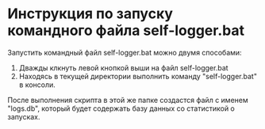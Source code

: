 # Инструкция по запуску командного файла self-logger.bat

Запустить командный файл self-logger.bat можно двумя способами:

1. Дважды клкнуть левой кнопкой выши на файл self-logger.bat
2. Находясь в текущей директории выполнить команду "self-logger.bat" в консоли.

После выполнения скрипта в этой же папке создастся файл с именем "logs.db", который будет содержать базу данных со статистикой о запусках. 